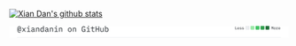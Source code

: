 [![Xian Dan's github stats](https://github-readme-stats.vercel.app/api?username=xiandanin&show_icons=true)](https://xiandan.in/contribution/)

<a href="https://github.com/xiandanin?tab=overview&from=2019-12-01&to=2019-12-31"><img src="contributions_title.png" width='700'/><a/>
